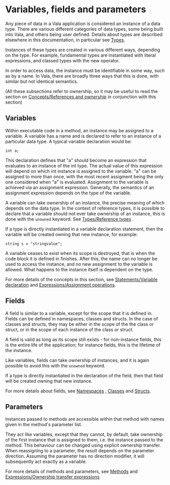 

Variables, fields and parameters
================================

Any piece of data in a Vala application is considered an instance of a data type. There are various different categories of data types, some being built into Vala, and others being user defined. Details about types are described elsewhere in this documentation, in particular see
[Types](http://wiki.gnome.org/action/show/Projects/Vala/Manual/Export/Vala/Manual/Types#).

Instances of these types are created in various different ways,
depending on the type. For example, fundamental types are instantiated with literal expressions, and classed types with the new operator.

In order to access data, the instance must be identifiable in some way,
such as by a name. In Vala, there are broadly three ways that this is done, with similar but not identical semantics.

(All these subsections refer to ownership, so it may be useful to read the section on [Concepts/References and ownership](http://wiki.gnome.org/action/show/Projects/Vala/Manual/Export/Vala/Manual/Concepts#References_and_ownership)
in conjunction with this section)



Variables
---------

Within executable code in a method, an instance may be assigned to a variable. A variable has a name and is declared to refer to an instance of a particular data type. A typical variable declaration would be:

    int a;

This declaration defines that "a" should become an expression that evaluates to an instance of the int type. The actual value of this expression will depend on which int instance is assigned to the variable. "a" can be assigned to more than once, with the most recent assigment being the only one considered when "a" is evaluated.
Assignment to the variable is achieved via an assignment expression.
Generally, the semantics of an assignment expression depends on the type of the variable.

A variable can take ownership of an instance, the precise meaning of which depends on the data type. In the context of reference types, it is possible to declare that a variable should not ever take ownership of an instance, this is done with the `unowned` keyword. See [Types/Reference types](http://wiki.gnome.org/action/show/Projects/Vala/Manual/Export/Vala/Manual/Types#Reference_types)
.

If a type is directly instantiated in a variable declaration statement,
then the variable will be created owning that new instance, for example:

    string s = "stringvalue";

A variable ceases to exist when its scope is destroyed, that is when the code block it is defined in finishes. After this, the name can no longer be used to access the instance, and no new assignment to the variable is allowed. What happens to the instance itself is dependent on the type.

For more details of the concepts in this section, see
[Statements/Variable declaration](http://wiki.gnome.org/action/show/Projects/Vala/Manual/Export/Vala/Manual/Statements#Variable_declaration)
and [Expressions/Assignment operations](http://wiki.gnome.org/action/show/Projects/Vala/Manual/Export/Vala/Manual/Expressions#Assignment_operations).




Fields
------

A field is similar to a variable, except for the scope that it is defined in. Fields can be defined in namespaces, classes and structs. In the case of classes and structs, they may be either in the scope of the the class or struct, or in the scope of each instance of the class or struct.

A field is valid as long as its scope still exists - for non-instance fields, this is the entire life of the application; for instance fields,
this is the lifetime of the instance.

Like variables, fields can take ownership of instances, and it is again possible to avoid this with the `unowned` keyword.

If a type is directly instantiated in the declaration of the field, then that field will be created owning that new instance.

For more details about fields, see
[Namespaces](http://wiki.gnome.org/action/show/Projects/Vala/Manual/Export/Vala/Manual/Namespaces#)
,
[Classes](http://wiki.gnome.org/action/show/Projects/Vala/Manual/Export/Vala/Manual/Classes#)
and
[Structs](http://wiki.gnome.org/action/show/Projects/Vala/Manual/Export/Vala/Manual/Structs#).




Parameters
----------

Instances passed to methods are accessible within that method with names given in the method's parameter list.

They act like variables, except that they cannot, by default, take ownership of the first instance that is assigned to them, i.e. the instance passed to the method. This behaviour can be changed using explicit ownership transfer. When reassigning to a parameter, the result depends on the parameter direction. Assuming the parameter has no direction modifier, it will subsequently act exactly as a variable.

For more details of methods and parameters, see
[Methods](http://wiki.gnome.org/action/show/Projects/Vala/Manual/Export/Vala/Manual/Methods#)
and [Expressions/Ownership transfer expressions](http://wiki.gnome.org/action/show/Projects/Vala/Manual/Export/Vala/Manual/Expressions#Ownership_transfer_expressions).


